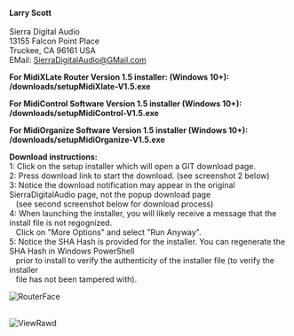 <b>Larry Scott</b><br>  
Sierra Digital Audio<br>
13155 Falcon Point Place<br>
Truckee, CA  96161  USA<br>
EMail: SierraDigitalAudio@GMail.com<br>

<b>For MidiXLate Router Version 1.5 installer: (Windows 10+): &nbsp;&nbsp;&nbsp;&nbsp;&nbsp;&nbsp;&nbsp;&nbsp;  /downloads/setupMidiXlate-V1.5.exe</b><br>

<b>For MidiControl Software Version 1.5 installer (Windows 10+): &nbsp;&nbsp;&nbsp;  /downloads/setupMidiControl-V1.5.exe</b><br>

<b>For MidiOrganize Software Version 1.5 installer (Windows 10+): &nbsp; /downloads/setupMidiOrganize-V1.5.exe</b><br>

<b>Download instructions:</b><br>
1: Click on the setup installer which will open a GIT download page. <br> 
2: Press download link to start the download.  (see screenshot 2 below)<br>
3: Notice the download notification may appear in the original SierraDigitalAudio page, not the popup download page <br> 
&nbsp;&nbsp;&nbsp;(see second screenshot below for download process)<br>
4: When launching the installer, you will likely receive a message that the install file is not regognized.<br>
&nbsp;&nbsp;&nbsp;Click on "More Options" and select "Run Anyway".<br>
5: Notice the SHA Hash is provided for the installer.  You can regenerate the SHA Hash in Windows PowerShell<br>
&nbsp;&nbsp;&nbsp;prior to install to verify the authenticity of the installer file (to verify the installer <br>
&nbsp;&nbsp;&nbsp;file has not been tampered with).<br> 

![RouterFace](https://github.com/user-attachments/assets/43c228e0-ff50-4296-8cb7-263a691db000) <br><br>

![ViewRawd](https://sierradigitalaudio.com/images/GitDownload.png)
